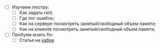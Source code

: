 - [ ] Изучаем люстру:
    - [ ] Как задать raid;
    - [ ] Где лог ошибок;
    - [ ] Как на сервере посмотреть занятый/свободный объем памяти;
    - [ ] Как на клиенте посмотреть занятый/свободный объем памяти;
- [ ] Пробуем юзать fio:
    - [ ] Статья на [хабре](http://habrahabr.ru/post/154235/) 
